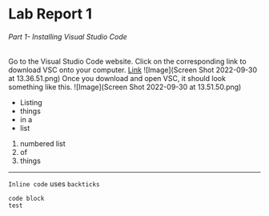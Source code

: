 # Lab Report 1

###### Part 1- Installing Visual Studio Code

Go to the Visual Studio Code website. Click on the corresponding link  to download VSC onto your computer.
[Link](https://code.visualstudio.com/download)
![Image](Screen Shot 2022-09-30 at 13.36.51.png)
Once you download and open VSC, it should look something like this.
![Image](Screen Shot 2022-09-30 at 13.51.50.png)





* Listing
* things
* in a 
* list


1) numbered list
2) of 
3) things


---

`Inline code` uses `backticks`


```
code block
test
```
